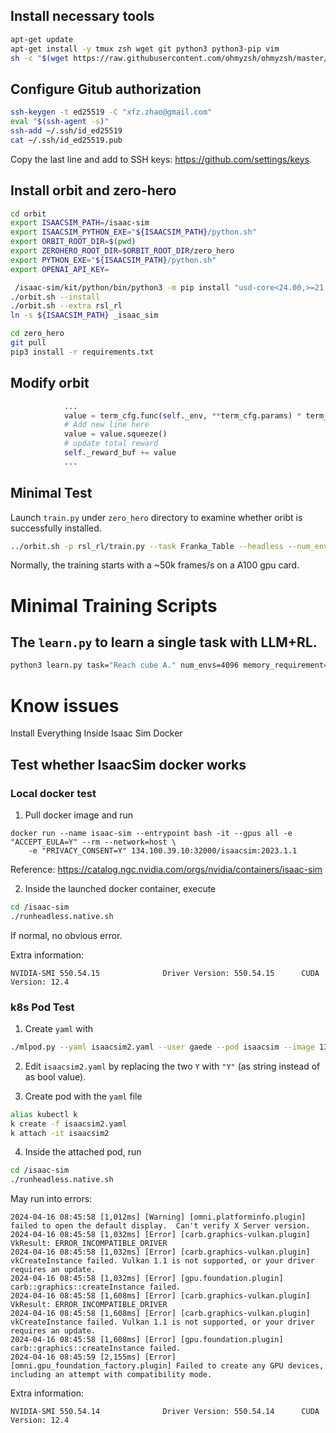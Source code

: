

## Install necessary tools
```bash
apt-get update
apt-get install -y tmux zsh wget git python3 python3-pip vim
sh -c "$(wget https://raw.githubusercontent.com/ohmyzsh/ohmyzsh/master/tools/install.sh -O -)"
```

## Configure Gitub authorization
```bash
ssh-keygen -t ed25519 -C "xfz.zhao@gmail.com"
eval "$(ssh-agent -s)"
ssh-add ~/.ssh/id_ed25519
cat ~/.ssh/id_ed25519.pub
```
Copy the last line and add to SSH keys: https://github.com/settings/keys.

## Install orbit and zero-hero
```bash
cd orbit
export ISAACSIM_PATH=/isaac-sim
export ISAACSIM_PYTHON_EXE="${ISAACSIM_PATH}/python.sh"
export ORBIT_ROOT_DIR=$(pwd)
export ZEROHERO_ROOT_DIR=$ORBIT_ROOT_DIR/zero_hero
export PYTHON_EXE="${ISAACSIM_PATH}/python.sh"
export OPENAI_API_KEY=

 /isaac-sim/kit/python/bin/python3 -m pip install "usd-core<24.00,>=21.11"
./orbit.sh --install
./orbit.sh --extra rsl_rl
ln -s ${ISAACSIM_PATH} _isaac_sim

cd zero_hero
git pull
pip3 install -r requirements.txt

```
## Modify orbit

```python
            ...
            value = term_cfg.func(self._env, **term_cfg.params) * term_cfg.weight * dt
            # Add new line here
            value = value.squeeze()
            # update total reward
            self._reward_buf += value
            ...
```

## Minimal Test 

Launch `train.py` under `zero_hero` directory to examine whether oribt is successfully installed.
```bash
../orbit.sh -p rsl_rl/train.py --task Franka_Table --headless --num_envs 4096 --max_iterations 10
```

Normally, the training starts with a ~50k frames/s on a A100 gpu card.

# Minimal Training Scripts

## The `learn.py` to learn a single task with LLM+RL.
```bash
python3 learn.py task="Reach cube A." num_envs=4096 memory_requirement=32 min_gpu=90 temperature=0.7
```

# Know issues

Install Everything Inside Isaac Sim Docker

## Test whether IsaacSim docker works

### Local docker test
1. Pull docker image and run
```
docker run --name isaac-sim --entrypoint bash -it --gpus all -e "ACCEPT_EULA=Y" --rm --network=host \
    -e "PRIVACY_CONSENT=Y" 134.100.39.10:32000/isaacsim:2023.1.1
```

Reference: https://catalog.ngc.nvidia.com/orgs/nvidia/containers/isaac-sim

2. Inside the launched docker container, execute
```bash
cd /isaac-sim
./runheadless.native.sh
```
If normal, no obvious error.

Extra information:
```text
NVIDIA-SMI 550.54.15              Driver Version: 550.54.15      CUDA Version: 12.4
```

### k8s Pod Test

1. Create `yaml` with 
```bash
./mlpod.py --yaml isaacsim2.yaml --user gaede --pod isaacsim --image 134.100.39.10:32000/isaacsim:2023.1.1 --gpumem 60 --env ACCEPT_EULA=Y PRIVACY_CONSENT=Y -- /bin/bash
```
2. Edit `isaacsim2.yaml` by replacing the two `Y` with `"Y"` (as string instead of as bool value).

3. Create pod with the `yaml` file
```bash
alias kubectl k
k create -f isaacsim2.yaml
k attach -it isaacsim2
```

4. Inside the attached pod, run
```bash
cd /isaac-sim
./runheadless.native.sh
```

May run into errors:
```text
2024-04-16 08:45:58 [1,012ms] [Warning] [omni.platforminfo.plugin] failed to open the default display.  Can't verify X Server version.
2024-04-16 08:45:58 [1,032ms] [Error] [carb.graphics-vulkan.plugin] VkResult: ERROR_INCOMPATIBLE_DRIVER
2024-04-16 08:45:58 [1,032ms] [Error] [carb.graphics-vulkan.plugin] vkCreateInstance failed. Vulkan 1.1 is not supported, or your driver requires an update.
2024-04-16 08:45:58 [1,032ms] [Error] [gpu.foundation.plugin] carb::graphics::createInstance failed.
2024-04-16 08:45:58 [1,608ms] [Error] [carb.graphics-vulkan.plugin] VkResult: ERROR_INCOMPATIBLE_DRIVER
2024-04-16 08:45:58 [1,608ms] [Error] [carb.graphics-vulkan.plugin] vkCreateInstance failed. Vulkan 1.1 is not supported, or your driver requires an update.
2024-04-16 08:45:58 [1,608ms] [Error] [gpu.foundation.plugin] carb::graphics::createInstance failed.
2024-04-16 08:45:59 [2,155ms] [Error] [omni.gpu_foundation_factory.plugin] Failed to create any GPU devices, including an attempt with compatibility mode.
```

Extra information:
```text
NVIDIA-SMI 550.54.14              Driver Version: 550.54.14      CUDA Version: 12.4
```
